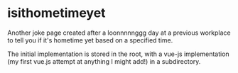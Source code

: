 # isithometimeyet
Another joke page created after a loonnnnnggg day at a previous workplace to tell you if it's hometime yet based on a specified time.

The initial implementation is stored in the root, with a vue-js implementation (my first vue.js attempt at anything I might add!) in a subdirectory.

